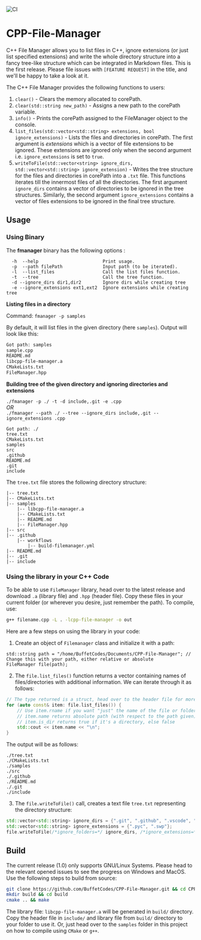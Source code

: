 ![CI](https://github.com/BuffetCodes/CPP-File-Manager/workflows/CI/badge.svg)

# CPP-File-Manager

C++ File Manager allows you to list files in C++, ignore extensions (or just list specified extensions) and write the whole directory structure into a fancy tree-like structure which can be integrated in Markdown files. This is the first release. Please file issues with `[FEATURE REQUEST]` in the title, and we'll be happy to take a look at it.

The C++ File Manager provides the following functions to users:

1. `clear()` - Clears the memory allocated to corePath.
2. `clear(std::string new_path)` - Assigns a new path to the corePath variable.
3. `info()` - Prints the corePath assigned to the FileManager object to the console.
4. `list_files(std::vector<std::string> extensions, bool ignore_extensions)` - Lists the files and directories in corePath. The first argument is *extensions* which is a vector of file extensions to be ignored. These extensions are ignored only when the second argument i.e. `ignore_extensions` is set to `true`.
5. `writeToFile(std::vector<string> ignore_dirs, std::vector<std::string> ignore_extension)` - Writes the tree structure for the files and directories in corePath into a `.txt` file. This functions iterates till the innermost files of all the directories. The first argument `ignore_dirs` contains a vector of directories to be ignored in the tree structures. Similarly, the second argument `ignore_extensions` contains a vector of files extensions to be ignored in the final tree structure.

## Usage 

### Using Binary

The **fmanager** binary has the following options :

```
  -h  --help                        Print usage. 
  -p  --path filePath               Input path (to be iterated). 
  -l  --list_files                  Call the list files function. 
  -t  --tree                        Call the tree function. 
  -d --ignore_dirs dir1,dir2        Ignore dirs while creating tree 
  -e --ignore_extensions ext1,ext2  Ignore extensions while creating tree 
```

**Listing files in a directory**

Command: `fmanager -p samples`

By default, it will list files in the given directory (here `samples`). Output will look like this:

```bash
Got path: samples
sample.cpp
README.md
libcpp-file-manager.a
CMakeLists.txt
FileManager.hpp
```

**Building tree of the given directory and ignoring directories and extensions**

`./fmanager -p ./ -t -d include,.git -e .cpp`\
_OR_ \
`./fmanager --path ./ --tree --ignore_dirs include,.git --ignore_extensions .cpp`

``` 
Got path: ./
tree.txt
CMakeLists.txt
samples
src
.github
README.md
.git
include
```

The `tree.txt` file stores the following directory structure:

```
|-- tree.txt
|-- CMakeLists.txt
|-- samples
    |-- libcpp-file-manager.a
    |-- CMakeLists.txt
    |-- README.md
    |-- FileManager.hpp
|-- src
|-- .github
    |-- workflows
        |-- build-filemanager.yml
|-- README.md
|-- .git
|-- include
```

### Using the library in your C++ Code

To be able to use `FileManager` library, head over to the latest release and download `.a` (library file) and `.hpp` (header file). Copy these files in your current folder (or wherever you desire, just remember the path). To compile, use:

```bash
g++ filename.cpp -L . -lcpp-file-manager -o out
```

Here are a few steps on using the library in your code:

1. Create an object of `Filemanager` class and initialize it with a path:

``` 
std::string path = "/home/BuffetCodes/Documents/CPP-File-Manager"; // Change this with your path, either relative or absolute
FileManager file(path);
```

2. The `file.list_files()` function returns a vector containing names of files/directories with additional information. We can iterate through it as follows:

```cpp
// The type returned is a struct, head over to the header file for more details on it
for (auto const& item: file.list_files()) {
    // Use item.rname if you want "just" the name of the file or folder
    // item.name returns absolute path (with respect to the path given)
    // item.is_dir returns true if it's a directory, else false
    std::cout << item.name << "\n";
}
```

The output will be as follows:

```
./tree.txt
./CMakeLists.txt
./samples
./src
./.github
./README.md
./.git
./include
```

3. The `file.writeToFile()` call, creates a text file `tree.txt` representing the directory structure: 

```cpp
std::vector<std::string> ignore_dirs = {".git", ".github", ".vscode", "build"};
std::vector<std::string> ignore_extensions = {".pyc", ".swp"};
file.writeToFile(/*ignore_folders=*/ ignore_dirs, /*ignore_extensions=*/ ignore_extensions);
```

## Build

The current release (1.0) only supports GNU/Linux Systems. Please head to the relevant opened issues to see the progress on Windows and MacOS. Use the following steps to build from source:

```bash
git clone https://github.com/BuffetCodes/CPP-File-Manager.git && cd CPP-File-Manager
mkdir build && cd build
cmake .. && make
```

The library file: `libcpp-file-manager.a` will be generated in `build/` directory. Copy the header file in `include/` and library file from `build/` directory to your folder to use it. Or, just head over to the `samples` folder in this project on how to compile using `CMake` or `g++`.
